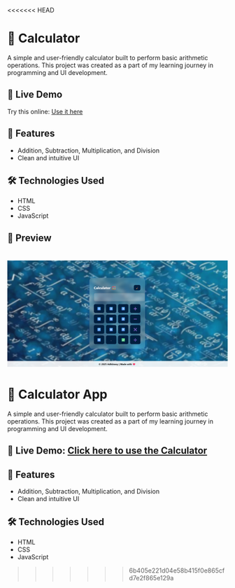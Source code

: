 <<<<<<< HEAD
# 🧮 Calculator

A simple and user-friendly calculator built to perform basic arithmetic operations. This project was created as a part of my learning journey in programming and UI development.
## 🚀 Live Demo

Try this online: [Use it here](https://adhiinsvy13.github.io/Calculator/)
## 🚀 Features

- Addition, Subtraction, Multiplication, and Division
- Clean and intuitive UI

## 🛠️ Technologies Used

- HTML
- CSS
- JavaScript

## 📸 Preview

![Calculator Preview](Preview.png)
=======
# 🧮 Calculator App

A simple and user-friendly calculator built to perform basic arithmetic operations. This project was created as a part of my learning journey in programming and UI development.

## 🔗 **Live Demo:** [Click here to use the Calculator](https://adhiinsvy13.github.io/Calculator/)
## 🚀 Features

- Addition, Subtraction, Multiplication, and Division
- Clean and intuitive UI

## 🛠️ Technologies Used

- HTML
- CSS
- JavaScript
>>>>>>> 6b405e221d04e58b415f0e865cfd7e2f865e129a
